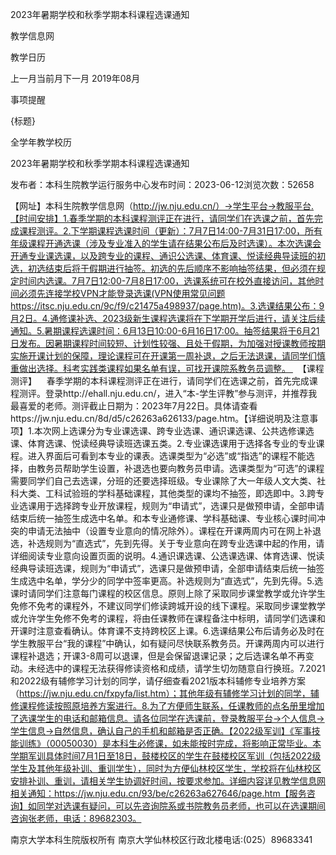 






2023年暑期学校和秋季学期本科课程选课通知





























教学信息网







































教学日历



上一月当前月下一月
2019年08月





事项提醒


{标题}


全学年教学校历
























2023年暑期学校和秋季学期本科课程选课通知

发布者：本科生院教学运行服务中心发布时间：2023-06-12浏览次数：52658

【网址】本科生院教学信息网（http://jw.nju.edu.cn/）->学生平台->教服平台.【时间安排】1.春季学期的本科课程测评正在进行，请同学们在选课之前，首先完成课程测评。2.下学期课程选课时间（更新）：7月7日14:00-7月31日17:00，所有年级课程开通选课（涉及专业准入的学生请在结果公布后及时选课）。本次选课会开通专业课选课，以及跨专业的课程、通识公选课、体育课、悦读经典导读班的初选，初选结束后将于假期进行抽签。初选的先后顺序不影响抽签结果，但必须在规定时间内选课。7月7日12:00-7月8日17:00，选课系统可在校外直接访问，其他时间必须先连接学校VPN才能登录选课(VPN使用常见问题https://itsc.nju.edu.cn/9c/f9/c21475a498937/page.htm)。3.选课结果公布：9月2日。4.通修课补选、2023级新生课程选课将在下学期开学后进行，请关注后续通知。5.暑期课程选课时间：6月13日10:00-6月16日17:00。抽签结果将于6月21日发布。因暑期课程时间较短、计划性较强、且处于假期，为加强对授课教师按期实施开课计划的保障，理论课程可在开课第一周补退，之后无法退课，请同学们慎重做出选择。科考实践类课程如果名单有误，可找开课院系教务员调整。   【课程测评】    春季学期的本科课程测评正在进行，请同学们在选课之前，首先完成课程测评。登录http://ehall.nju.edu.cn/，进入“本-学生评教”参与测评，并推荐我最喜爱的老师。测评截止日期为：2023年7月22日。具体请查看https://jw.nju.edu.cn/8d/d5/c26263a626133/page.htm。【详细说明及注意事项】1.本次网上选课分为专业课选课、跨专业选课、通识课选课、公共选修课选课、体育选课、悦读经典导读班选课五类。2.专业课选课用于选择各专业的专业课程。进入界面后可看到本专业的课表。选课类型为“必选”或“指选”的课程不能选择，由教务员帮助学生设置，补退选也要向教务员申请。选课类型为“可选”的课程需要同学们自己去选课，分班的还要选择班级。专业课除了大一年级人文大类、社科大类、工科试验班的学科基础课程，其他类型的课均不抽签，即选即中。3.跨专业选课用于选择跨专业开放课程，规则为“申请式”，选课只是做预申请，全部申请结束后统一抽签生成选中名单。和本专业通修课、学科基础课、专业核心课时间冲突的申请无法抽中（设置专业意向的情况除外）。课程在开课两周内可在网上补退选，补选规则为“直选式”，先到先得。关于专业意向在跨专业选课中起的作用，请详细阅读专业意向设置页面的说明。4.通识课选课、公选课选课、体育选课、悦读经典导读班选课，规则为“申请式”，选课只是做预申请，全部申请结束后统一抽签生成选中名单，学分少的同学中签率更高。补选规则为“直选式”，先到先得。5.选课时请同学们注意每门课程的校区信息。原则上除了采取同步课堂教学或允许学生免修不免考的课程外，不建议同学们修读跨城开设的线下课程。采取同步课堂教学或允许学生免修不免考的课程，将由任课教师在课程备注中标明，请同学们选课和开课时注意查看确认。体育课不支持跨校区上课。6.选课结果公布后请务必及时在学生教服平台“我的课程”中确认，如有疑问尽快联系教务员。开课两周内可以进行课程补退选；开课3-8周可以退课，但是会保留退课记录；之后选课名单不再变动。未经选中的课程无法获得修读资格和成绩，请学生切勿随意自行换班。7.2021和2022级有辅修学习计划的同学，请仔细查看2021版本科辅修专业培养方案（https://jw.nju.edu.cn/fxpyfa/list.htm）；其他年级有辅修学习计划的同学，辅修课程修读按照原培养方案进行。8.为了方便师生联系，任课教师的点名册里增加了选课学生的电话和邮箱信息。请各位同学在选课前，登录教服平台->个人信息->学生信息->自然信息，确认自己的手机和邮箱是否正确。【2022级军训】《军事技能训练》（00050030）是本科生必修课，如未能按时完成，将影响正常毕业。本学期军训具体时间7月1日至18日，鼓楼校区的学生在鼓楼校区军训（包括2022级学生及其他年级补训、重训学生），同时为方便仙林校区学生，学校将在仙林校区安排补训、重训，请相关学生协调好时间，按要求参加。详细内容详见教学信息网相关通知：https://jw.nju.edu.cn/93/be/c26263a627646/page.htm【服务咨询】如同学对选课有疑问，可以先咨询院系或书院教务员老师，也可以在选课期间咨询张老师，电话：89682303。

















南京大学本科生院版权所有
南京大学仙林校区行政北楼电话:(025）89683341






















